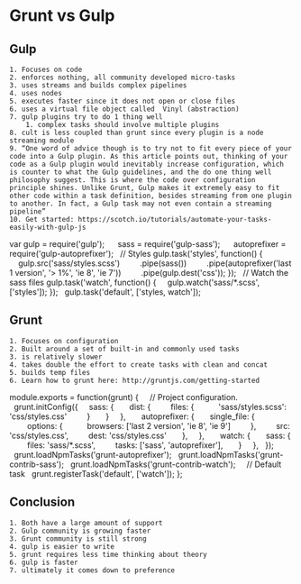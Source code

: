 # Grunt vs Gulp

## Gulp
    1. Focuses on code
    2. enforces nothing, all community developed micro-tasks
    3. uses streams and builds complex pipelines
    4. uses nodes
    5. executes faster since it does not open or close files
    6. uses a virtual file object called  Vinyl (abstraction)
    7. gulp plugins try to do 1 thing well
        1. complex tasks should involve multiple plugins
    8. cult is less coupled than grunt since every plugin is a node streaming module
    9. “One word of advice though is to try not to fit every piece of your code into a Gulp plugin. As this article points out, thinking of your code as a Gulp plugin would inevitably increase configuration, which is counter to what the Gulp guidelines, and the do one thing well philosophy suggest. This is where the code over configuration principle shines. Unlike Grunt, Gulp makes it extremely easy to fit other code within a task definition, besides streaming from one plugin to another. In fact, a Gulp task may not even contain a streaming pipeline”
    10. Get started: https://scotch.io/tutorials/automate-your-tasks-easily-with-gulp-js

var gulp = require('gulp');
     sass = require('gulp-sass');
     autoprefixer = require('gulp-autoprefixer');
 
// Styles
gulp.task('styles', function() {
    gulp.src('sass/styles.scss')
        .pipe(sass())
        .pipe(autoprefixer('last 1 version', '> 1%', 'ie 8', 'ie 7'))
        .pipe(gulp.dest('css'));
});
 
// Watch the sass files
gulp.task('watch', function() {
    gulp.watch('sass/*.scss', ['styles']);
});
 
gulp.task('default', ['styles, watch']);

## Grunt
    1. Focuses on configuration
    2. Built around a set of built-in and commonly used tasks
    3. is relatively slower
    4. takes double the effort to create tasks with clean and concat
    5. builds temp files
    6. Learn how to grunt here: http://gruntjs.com/getting-started


module.exports = function(grunt) {
 
  // Project configuration.
  grunt.initConfig({
    sass: {
      dist: {
        files: {
          'sass/styles.scss': 'css/styles.css'
        }
      }
    },
 
    autoprefixer: {
      single_file: {
        options: {
          browsers: ['last 2 version', 'ie 8', 'ie 9']
        },
        src: 'css/styles.css',
        dest: 'css/styles.css'
      },
    },
 
    watch: {
      sass: {
        files: 'sass/*.scss',
        tasks: ['sass', 'autoprefixer'],
      }
    },
  });
 
  grunt.loadNpmTasks('grunt-autoprefixer');
  grunt.loadNpmTasks('grunt-contrib-sass');
  grunt.loadNpmTasks('grunt-contrib-watch');
 
  // Default task
  grunt.registerTask('default', ['watch']);
};

## Conclusion
    1. Both have a large amount of support
    2. Gulp community is growing faster
    3. Grunt community is still strong
    4. gulp is easier to write
    5. grunt requires less time thinking about theory
    6. gulp is faster
    7. ultimately it comes down to preference
